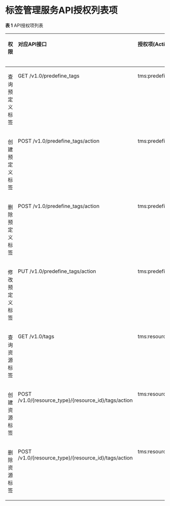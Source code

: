 # 标签管理服务API授权列表项<a name="ZH-CN_TOPIC_0180205869"></a>

**表 1**  API授权项列表

<a name="table041693194917"></a>
<table><thead align="left"><tr id="row1641683154919"><th class="cellrowborder" valign="top" width="19.950000000000003%" id="mcps1.2.6.1.1"><p id="p10416163114917"><a name="p10416163114917"></a><a name="p10416163114917"></a>权限</p>
</th>
<th class="cellrowborder" valign="top" width="30.42%" id="mcps1.2.6.1.2"><p id="p25989139407"><a name="p25989139407"></a><a name="p25989139407"></a>对应API接口</p>
</th>
<th class="cellrowborder" valign="top" width="25.330000000000002%" id="mcps1.2.6.1.3"><p id="p1141613316495"><a name="p1141613316495"></a><a name="p1141613316495"></a>授权项(Action)</p>
</th>
<th class="cellrowborder" valign="top" width="9.53%" id="mcps1.2.6.1.4"><p id="p1889285710253"><a name="p1889285710253"></a><a name="p1889285710253"></a>IAM项目(Project)</p>
</th>
<th class="cellrowborder" valign="top" width="14.77%" id="mcps1.2.6.1.5"><p id="p1859552116271"><a name="p1859552116271"></a><a name="p1859552116271"></a>企业项目(Enterprise Project)</p>
</th>
</tr>
</thead>
<tbody><tr id="row141673174914"><td class="cellrowborder" valign="top" width="19.950000000000003%" headers="mcps1.2.6.1.1 "><p id="p142531438101613"><a name="p142531438101613"></a><a name="p142531438101613"></a>查询预定义标签</p>
</td>
<td class="cellrowborder" valign="top" width="30.42%" headers="mcps1.2.6.1.2 "><p id="p259941364012"><a name="p259941364012"></a><a name="p259941364012"></a>GET /v1.0/predefine_tags</p>
</td>
<td class="cellrowborder" valign="top" width="25.330000000000002%" headers="mcps1.2.6.1.3 "><p id="p192541738151610"><a name="p192541738151610"></a><a name="p192541738151610"></a>tms:predefineTags:list</p>
</td>
<td class="cellrowborder" valign="top" width="9.53%" headers="mcps1.2.6.1.4 "><p id="p10916332141312"><a name="p10916332141312"></a><a name="p10916332141312"></a>√</p>
</td>
<td class="cellrowborder" valign="top" width="14.77%" headers="mcps1.2.6.1.5 "><p id="p10731174882213"><a name="p10731174882213"></a><a name="p10731174882213"></a>x</p>
</td>
</tr>
<tr id="row34161433499"><td class="cellrowborder" valign="top" width="19.950000000000003%" headers="mcps1.2.6.1.1 "><p id="p52541338161612"><a name="p52541338161612"></a><a name="p52541338161612"></a>创建预定义标签</p>
</td>
<td class="cellrowborder" valign="top" width="30.42%" headers="mcps1.2.6.1.2 "><p id="p1359961374017"><a name="p1359961374017"></a><a name="p1359961374017"></a>POST /v1.0/predefine_tags/action</p>
</td>
<td class="cellrowborder" valign="top" width="25.330000000000002%" headers="mcps1.2.6.1.3 "><p id="p5254103811164"><a name="p5254103811164"></a><a name="p5254103811164"></a>tms:predefineTags:create</p>
</td>
<td class="cellrowborder" valign="top" width="9.53%" headers="mcps1.2.6.1.4 "><p id="p79161232131310"><a name="p79161232131310"></a><a name="p79161232131310"></a>√</p>
</td>
<td class="cellrowborder" valign="top" width="14.77%" headers="mcps1.2.6.1.5 "><p id="p1825412382169"><a name="p1825412382169"></a><a name="p1825412382169"></a>x</p>
</td>
</tr>
<tr id="row6416163114920"><td class="cellrowborder" valign="top" width="19.950000000000003%" headers="mcps1.2.6.1.1 "><p id="p19254153819162"><a name="p19254153819162"></a><a name="p19254153819162"></a>删除预定义标签</p>
</td>
<td class="cellrowborder" valign="top" width="30.42%" headers="mcps1.2.6.1.2 "><p id="p2599113124018"><a name="p2599113124018"></a><a name="p2599113124018"></a>POST /v1.0/predefine_tags/action</p>
</td>
<td class="cellrowborder" valign="top" width="25.330000000000002%" headers="mcps1.2.6.1.3 "><p id="p12254133821617"><a name="p12254133821617"></a><a name="p12254133821617"></a>tms:predefineTags:delete</p>
</td>
<td class="cellrowborder" valign="top" width="9.53%" headers="mcps1.2.6.1.4 "><p id="p5917113241319"><a name="p5917113241319"></a><a name="p5917113241319"></a>√</p>
</td>
<td class="cellrowborder" valign="top" width="14.77%" headers="mcps1.2.6.1.5 "><p id="p1025413816169"><a name="p1025413816169"></a><a name="p1025413816169"></a>x</p>
</td>
</tr>
<tr id="row11717183041418"><td class="cellrowborder" valign="top" width="19.950000000000003%" headers="mcps1.2.6.1.1 "><p id="p1525473841610"><a name="p1525473841610"></a><a name="p1525473841610"></a>修改预定义标签</p>
</td>
<td class="cellrowborder" valign="top" width="30.42%" headers="mcps1.2.6.1.2 "><p id="p13599191314010"><a name="p13599191314010"></a><a name="p13599191314010"></a>PUT /v1.0/predefine_tags/action</p>
</td>
<td class="cellrowborder" valign="top" width="25.330000000000002%" headers="mcps1.2.6.1.3 "><p id="p2254173821613"><a name="p2254173821613"></a><a name="p2254173821613"></a>tms:predefineTags:update</p>
</td>
<td class="cellrowborder" valign="top" width="9.53%" headers="mcps1.2.6.1.4 "><p id="p791783211136"><a name="p791783211136"></a><a name="p791783211136"></a>√</p>
</td>
<td class="cellrowborder" valign="top" width="14.77%" headers="mcps1.2.6.1.5 "><p id="p125413881617"><a name="p125413881617"></a><a name="p125413881617"></a>x</p>
</td>
</tr>
<tr id="row96357374141"><td class="cellrowborder" valign="top" width="19.950000000000003%" headers="mcps1.2.6.1.1 "><p id="p18254153871615"><a name="p18254153871615"></a><a name="p18254153871615"></a>查询资源标签</p>
</td>
<td class="cellrowborder" valign="top" width="30.42%" headers="mcps1.2.6.1.2 "><p id="p3599161354010"><a name="p3599161354010"></a><a name="p3599161354010"></a>GET /v1.0/tags</p>
</td>
<td class="cellrowborder" valign="top" width="25.330000000000002%" headers="mcps1.2.6.1.3 "><p id="p52541838201611"><a name="p52541838201611"></a><a name="p52541838201611"></a>tms:resourceTags:list</p>
</td>
<td class="cellrowborder" valign="top" width="9.53%" headers="mcps1.2.6.1.4 "><p id="p29171232151313"><a name="p29171232151313"></a><a name="p29171232151313"></a>√</p>
</td>
<td class="cellrowborder" valign="top" width="14.77%" headers="mcps1.2.6.1.5 "><p id="p11738437152214"><a name="p11738437152214"></a><a name="p11738437152214"></a>x</p>
</td>
</tr>
<tr id="row1581132920169"><td class="cellrowborder" valign="top" width="19.950000000000003%" headers="mcps1.2.6.1.1 "><p id="p525413851613"><a name="p525413851613"></a><a name="p525413851613"></a>创建资源标签</p>
</td>
<td class="cellrowborder" valign="top" width="30.42%" headers="mcps1.2.6.1.2 "><p id="p10599101315409"><a name="p10599101315409"></a><a name="p10599101315409"></a>POST /v1.0/{resource_type}/{resource_id}/tags/action</p>
</td>
<td class="cellrowborder" valign="top" width="25.330000000000002%" headers="mcps1.2.6.1.3 "><p id="p14254438131614"><a name="p14254438131614"></a><a name="p14254438131614"></a>tms:resourceTags:create</p>
</td>
<td class="cellrowborder" valign="top" width="9.53%" headers="mcps1.2.6.1.4 "><p id="p1791793241317"><a name="p1791793241317"></a><a name="p1791793241317"></a>√</p>
</td>
<td class="cellrowborder" valign="top" width="14.77%" headers="mcps1.2.6.1.5 "><p id="p5857183462211"><a name="p5857183462211"></a><a name="p5857183462211"></a>x</p>
</td>
</tr>
<tr id="row198313291161"><td class="cellrowborder" valign="top" width="19.950000000000003%" headers="mcps1.2.6.1.1 "><p id="p15254173819161"><a name="p15254173819161"></a><a name="p15254173819161"></a>删除资源标签</p>
</td>
<td class="cellrowborder" valign="top" width="30.42%" headers="mcps1.2.6.1.2 "><p id="p4599171314401"><a name="p4599171314401"></a><a name="p4599171314401"></a>POST /v1.0/{resource_type}/{resource_id}/tags/action</p>
</td>
<td class="cellrowborder" valign="top" width="25.330000000000002%" headers="mcps1.2.6.1.3 "><p id="p1325413812169"><a name="p1325413812169"></a><a name="p1325413812169"></a>tms:resourceTags:delete</p>
</td>
<td class="cellrowborder" valign="top" width="9.53%" headers="mcps1.2.6.1.4 "><p id="p159171332161318"><a name="p159171332161318"></a><a name="p159171332161318"></a>√</p>
</td>
<td class="cellrowborder" valign="top" width="14.77%" headers="mcps1.2.6.1.5 "><p id="p19254338131610"><a name="p19254338131610"></a><a name="p19254338131610"></a>x</p>
</td>
</tr>
</tbody>
</table>

